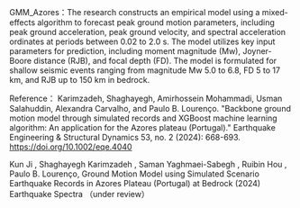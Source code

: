GMM_Azores：The research constructs an empirical model using a mixed-effects algorithm to forecast peak ground motion parameters, including peak ground acceleration, peak ground velocity, and spectral acceleration ordinates at periods between 0.02 to 2.0 s. The model utilizes key input parameters for prediction, including moment magnitude (Mw), Joyner-Boore distance (RJB), and focal depth (FD). The model is formulated for shallow seismic events ranging from magnitude Mw 5.0 to 6.8, FD 5 to 17 km, and RJB up to 150 km in bedrock.


Reference：
Karimzadeh, Shaghayegh, Amirhossein Mohammadi, Usman Salahuddin, Alexandra Carvalho, and Paulo B. Lourenço. "Backbone ground motion model through simulated records and XGBoost machine learning algorithm: An application for the Azores plateau (Portugal)." Earthquake Engineering & Structural Dynamics 53, no. 2 (2024): 668-693. https://doi.org/10.1002/eqe.4040

Kun Ji , Shaghayegh Karimzadeh , Saman Yaghmaei-Sabegh , Ruibin Hou , Paulo B. Lourenço, Ground Motion Model using Simulated Scenario Earthquake Records in Azores Plateau (Portugal) at Bedrock (2024) Earthquake Spectra （under review）
